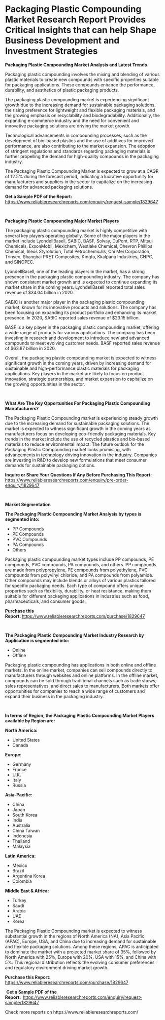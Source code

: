 <p><h1>Packaging Plastic Compounding Market Research Report Provides Critical Insights that can help Shape Business Development and Investment Strategies</h1></p><p><strong>Packaging Plastic Compounding Market Analysis and Latest Trends</strong></p>
<p><p>Packaging plastic compounding involves the mixing and blending of various plastic materials to create new compounds with specific properties suitable for packaging applications. These compounds enhance the performance, durability, and aesthetics of plastic packaging products.</p><p>The packaging plastic compounding market is experiencing significant growth due to the increasing demand for sustainable packaging solutions, the rising preference for lightweight and flexible packaging materials, and the growing emphasis on recyclability and biodegradability. Additionally, the expanding e-commerce industry and the need for convenient and innovative packaging solutions are driving the market growth.</p><p>Technological advancements in compounding processes, such as the development of bio-based plastics and the use of additives for improved performance, are also contributing to the market expansion. The adoption of stringent regulations and standards regarding packaging materials is further propelling the demand for high-quality compounds in the packaging industry.</p><p>The Packaging Plastic Compounding Market is expected to grow at a CAGR of 12.5% during the forecast period, indicating a lucrative opportunity for manufacturers and suppliers in the sector to capitalize on the increasing demand for advanced packaging solutions.</p></p>
<p><strong>Get a Sample PDF of the Report:&nbsp;</strong> <a href="https://www.reliableresearchreports.com/enquiry/request-sample/1829647">https://www.reliableresearchreports.com/enquiry/request-sample/1829647</a></p>
<p>&nbsp;</p>
<p><strong>Packaging Plastic Compounding Major Market Players</strong></p>
<p><p>The packaging plastic compounding market is highly competitive with several key players operating globally. Some of the major players in the market include LyondellBasell, SABIC, BASF, Solvay, DuPont, RTP, Mitsui Chemicals, ExxonMobil, Mexichem, Westlake Chemical, Chevron Phillips Chemical, Ineos Styrolution, Total Petrochemicals, Chi Mei Corporation, Trinseo, Shanghai PRET Composites, Kingfa, Kkalpana Industries, CNPC, and SINOPEC.</p><p>LyondellBasell, one of the leading players in the market, has a strong presence in the packaging plastic compounding industry. The company has shown consistent market growth and is expected to continue expanding its market share in the coming years. LyondellBasell reported total sales revenue of $34.04 billion in 2020.</p><p>SABIC is another major player in the packaging plastic compounding market, known for its innovative products and solutions. The company has been focusing on expanding its product portfolio and enhancing its market presence. In 2020, SABIC reported sales revenue of $23.15 billion.</p><p>BASF is a key player in the packaging plastic compounding market, offering a wide range of products for various applications. The company has been investing in research and development to introduce new and advanced compounds to meet evolving customer needs. BASF reported sales revenue of $63.87 billion in 2020.</p><p>Overall, the packaging plastic compounding market is expected to witness significant growth in the coming years, driven by increasing demand for sustainable and high-performance plastic materials for packaging applications. Key players in the market are likely to focus on product innovation, strategic partnerships, and market expansion to capitalize on the growing opportunities in the sector.</p></p>
<p>&nbsp;</p>
<p><strong>What Are The Key Opportunities For Packaging Plastic Compounding Manufacturers?</strong></p>
<p><p>The Packaging Plastic Compounding market is experiencing steady growth due to the increasing demand for sustainable packaging solutions. The market is expected to witness significant growth in the coming years as manufacturers focus on developing eco-friendly packaging materials. Key trends in the market include the use of recycled plastics and bio-based materials to reduce environmental impact. The future outlook for the Packaging Plastic Compounding market looks promising, with advancements in technology driving innovation in the industry. Companies are investing in R&D to develop new formulations that meet consumer demands for sustainable packaging options.</p></p>
<p><strong>Inquire or Share Your Questions If Any Before Purchasing This Report:</strong> <a href="https://www.reliableresearchreports.com/enquiry/pre-order-enquiry/1829647">https://www.reliableresearchreports.com/enquiry/pre-order-enquiry/1829647</a></p>
<p>&nbsp;</p>
<p><strong>Market Segmentation</strong></p>
<p><strong>The Packaging Plastic Compounding Market Analysis by types is segmented into:</strong></p>
<p><ul><li>PP Compounds</li><li>PE Compounds</li><li>PVC Compounds</li><li>PA Compounds</li><li>Others</li></ul></p>
<p><p>Packaging plastic compounding market types include PP compounds, PE compounds, PVC compounds, PA compounds, and others. PP compounds are made from polypropylene, PE compounds from polyethylene, PVC compounds from polyvinyl chloride, and PA compounds from polyamide. Other compounds may include blends or alloys of various plastics tailored for specific packaging needs. Each type of compound offers unique properties such as flexibility, durability, or heat resistance, making them suitable for different packaging applications in industries such as food, pharmaceuticals, and consumer goods.</p></p>
<p><strong>Purchase this Report:&nbsp;</strong><a href="https://www.reliableresearchreports.com/purchase/1829647">https://www.reliableresearchreports.com/purchase/1829647</a></p>
<p>&nbsp;</p>
<p><strong>The Packaging Plastic Compounding Market Industry Research by Application is segmented into:</strong></p>
<p><ul><li>Online</li><li>Offline</li></ul></p>
<p><p>Packaging plastic compounding has applications in both online and offline markets. In the online market, companies can sell compounds directly to manufacturers through websites and online platforms. In the offline market, compounds can be sold through traditional channels such as trade shows, sales representatives, and direct sales to manufacturers. Both markets offer opportunities for companies to reach a wide range of customers and expand their business in the packaging industry.</p></p>
<p>&nbsp;</p>
<p><strong>In terms of Region, the Packaging Plastic Compounding Market Players available by Region are:</strong></p>
<p>
    <p> <strong> North America: </strong>
        <ul>
            <li>United States</li>
            <li>Canada</li>
        </ul>
        </p> 
    <p> <strong> Europe: </strong>
        <ul>
            <li>Germany</li>
            <li>France</li>
            <li>U.K.</li>
            <li>Italy</li>
            <li>Russia</li>
        </ul>
        </p> 
    <p> <strong> Asia-Pacific: </strong>
        <ul>
            <li>China</li>
            <li>Japan</li>
            <li>South Korea</li>
            <li>India</li>
            <li>Australia</li>
            <li>China Taiwan</li>
            <li>Indonesia</li>
            <li>Thailand</li>
            <li>Malaysia</li>
        </ul>
        </p> 
    <p> <strong> Latin America: </strong>
        <ul>
            <li>Mexico</li>
            <li>Brazil</li>
            <li>Argentina Korea</li>
            <li>Colombia</li>
        </ul>
        </p> 
    <p> <strong> Middle East & Africa: </strong>
        <ul>
            <li>Turkey</li>
            <li>Saudi</li>
            <li>Arabia</li>
            <li>UAE</li>
            <li>Korea</li>
        </ul>
    </p>
    </p>
<p><p>The Packaging Plastic Compounding market is expected to witness substantial growth in the regions of North America (NA), Asia Pacific (APAC), Europe, USA, and China due to increasing demand for sustainable and flexible packaging solutions. Among these regions, APAC is anticipated to dominate the market with a projected market share of 35%, followed by North America with 25%, Europe with 20%, USA with 15%, and China with 5%. This regional distribution reflects the evolving consumer preferences and regulatory environment driving market growth.</p></p>
<p><strong>Purchase this Report: </strong><a href="https://www.reliableresearchreports.com/purchase/1829647">https://www.reliableresearchreports.com/purchase/1829647</a></p>
<p>&nbsp;<strong>Get a Sample PDF of the Report:&nbsp;&nbsp;</strong><a href="https://www.reliableresearchreports.com/enquiry/request-sample/1829647">https://www.reliableresearchreports.com/enquiry/request-sample/1829647</a></p>
<p><strong></strong></p>
<p>Check more reports on https://www.reliableresearchreports.com/</p>